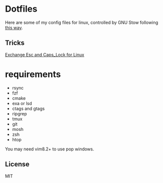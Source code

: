 # Dotfiles

Here are some of my config files for linux, controlled by GNU Stow following [this way](https://farseerfc.me/using-gnu-stow-to-manage-your-dotfiles.html).  

## Tricks
[Exchange Esc and Caps_Lock for Linux]( https://github.com/qsdrqs/caps2esc_autoinstall)

# requirements
* rsync
* fzf
* cmake
* exa or lsd
* ctags and gtags
* ripgrep
* tmux
* git
* mosh
* zsh
* htop

You may need vim8.2+ to use pop windows.

## License
MIT

